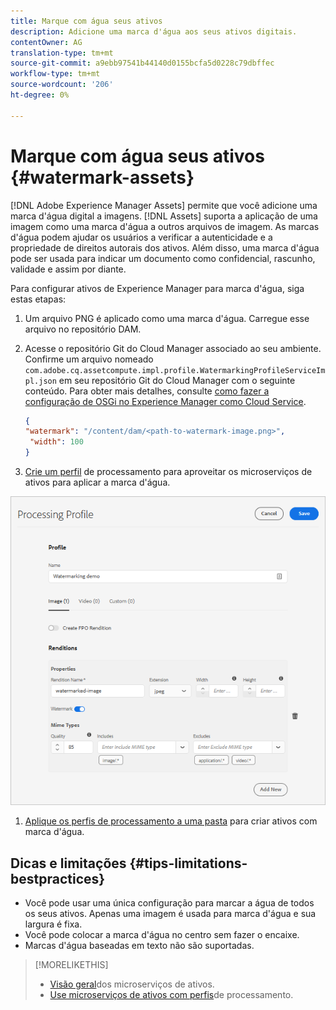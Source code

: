 ```yaml
---
title: Marque com água seus ativos
description: Adicione uma marca d'água aos seus ativos digitais.
contentOwner: AG
translation-type: tm+mt
source-git-commit: a9ebb97541b44140d0155bcfa5d0228c79dbffec
workflow-type: tm+mt
source-wordcount: '206'
ht-degree: 0%

---
```



# Marque com água seus ativos {#watermark-assets}

[!DNL Adobe Experience Manager Assets] permite que você adicione uma marca d&#39;água digital a imagens. [!DNL Assets] suporta a aplicação de uma imagem como uma marca d&#39;água a outros arquivos de imagem. As marcas d&#39;água podem ajudar os usuários a verificar a autenticidade e a propriedade de direitos autorais dos ativos. Além disso, uma marca d&#39;água pode ser usada para indicar um documento como confidencial, rascunho, validade e assim por diante.

Para configurar ativos de Experience Manager para marca d&#39;água, siga estas etapas:

1. Um arquivo PNG é aplicado como uma marca d&#39;água. Carregue esse arquivo no repositório DAM.

1. Acesse o repositório Git do Cloud Manager associado ao seu ambiente. Confirme um arquivo nomeado `com.adobe.cq.assetcompute.impl.profile.WatermarkingProfileServiceImpl.json` em seu repositório Git do Cloud Manager com o seguinte conteúdo. Para obter mais detalhes, consulte [como fazer a configuração de OSGi no Experience Manager como Cloud Service](/help/implementing/deploying/configuring-osgi.md).

   ```json
   {
   "watermark": "/content/dam/<path-to-watermark-image.png>",
    "width": 100
   }
   ```

1. [Crie um perfil](/help/assets/asset-microservices-configure-and-use.md#create-custom-profile) de processamento para aproveitar os microserviços de ativos para aplicar a marca d&#39;água.

![Perfil de processamento de ativos para criar marca d&#39;água](assets/watermark-processing-profile.png)

1. [Aplique os perfis de processamento a uma pasta](/help/assets/asset-microservices-configure-and-use.md#use-profiles) para criar ativos com marca d&#39;água.

## Dicas e limitações {#tips-limitations-bestpractices}

* Você pode usar uma única configuração para marcar a água de todos os seus ativos. Apenas uma imagem é usada para marca d&#39;água e sua largura é fixa.
* Você pode colocar a marca d&#39;água no centro sem fazer o encaixe.
* Marcas d&#39;água baseadas em texto não são suportadas.

>[!MORELIKETHIS]
>
>* [Visão geral](/help/assets/asset-microservices-overview.md)dos microserviços de ativos.
>* [Use microserviços de ativos com perfis](/help/assets/asset-microservices-configure-and-use.md)de processamento.

